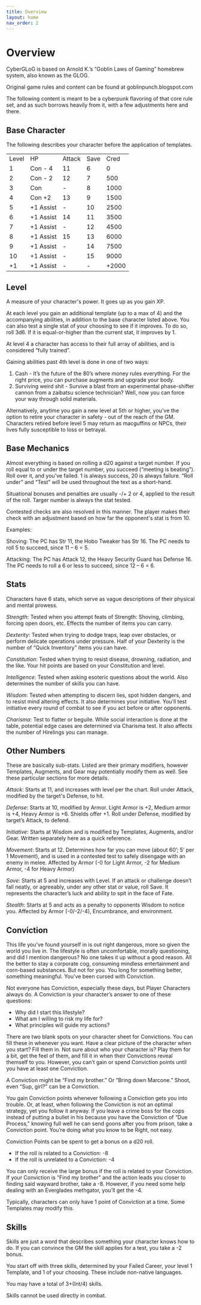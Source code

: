 ```yaml
---
title: Overview
layout: home
nav_order: 2
---
```


# **Overview**

CyberGLoG is based on Arnold K.’s “Goblin Laws of Gaming” homebrew system, also known as the GLOG. 

Original game rules and content can be found at goblinpunch.blogspot.com

The following content is meant to be a cyberpunk flavoring of that core rule set, and as such borrows heavily from it, with a few adjustments here and there. 


## **Base Character**

The following describes your character before the application of templates. 


<table>
  <tr>
   <td>Level
   </td>
   <td>HP
   </td>
   <td>Attack
   </td>
   <td>Save
   </td>
   <td>Cred
   </td>
  </tr>
  <tr>
   <td>1
   </td>
   <td>Con - 4
   </td>
   <td>11
   </td>
   <td>6
   </td>
   <td>0
   </td>
  </tr>
  <tr>
   <td>2
   </td>
   <td>Con - 2
   </td>
   <td>12
   </td>
   <td>7
   </td>
   <td>500
   </td>
  </tr>
  <tr>
   <td>3
   </td>
   <td>Con
   </td>
   <td>-
   </td>
   <td>8
   </td>
   <td>1000
   </td>
  </tr>
  <tr>
   <td>4
   </td>
   <td>Con +2
   </td>
   <td>13
   </td>
   <td>9
   </td>
   <td>1500
   </td>
  </tr>
  <tr>
   <td>5
   </td>
   <td>+1 Assist
   </td>
   <td>-
   </td>
   <td>10
   </td>
   <td>2500
   </td>
  </tr>
  <tr>
   <td>6
   </td>
   <td>+1 Assist
   </td>
   <td>14
   </td>
   <td>11
   </td>
   <td>3500
   </td>
  </tr>
  <tr>
   <td>7
   </td>
   <td>+1 Assist
   </td>
   <td>-
   </td>
   <td>12
   </td>
   <td>4500
   </td>
  </tr>
  <tr>
   <td>8
   </td>
   <td>+1 Assist
   </td>
   <td>15
   </td>
   <td>13
   </td>
   <td>6000
   </td>
  </tr>
  <tr>
   <td>9
   </td>
   <td>+1 Assist
   </td>
   <td>-
   </td>
   <td>14
   </td>
   <td>7500
   </td>
  </tr>
  <tr>
   <td>10
   </td>
   <td>+1 Assist
   </td>
   <td>-
   </td>
   <td>15
   </td>
   <td>9000
   </td>
  </tr>
  <tr>
   <td>+1
   </td>
   <td>+1 Assist
   </td>
   <td>-
   </td>
   <td>-
   </td>
   <td>+2000
   </td>
  </tr>
</table>



## **Level**

A measure of your character's power. It goes up as you gain XP. 

At each level you gain an additional template (up to a max of 4) and the accompanying abilities, in addition to the base character listed above. You can also test a single stat of your choosing to see if it improves. To do so, roll 3d6. If it is equal-or-higher than the current stat, it improves by 1. 

At level 4 a character has access to their full array of abilities, and is considered “fully trained”. 

Gaining abilities past 4th level is done in one of two ways:



1. Cash - It’s the future of the 80’s where money rules everything. For the right price, you can purchase augments and upgrade your body. 
2. Surviving weird shit - Survive a blast from an experimental phase-shifter cannon from a zaibatsu science technician? Well, now you can force your way through solid materials. 

Alternatively, anytime you gain a new level at 5th or higher, you've the option to retire your character in safety - out of the reach of the GM. Characters retired before level 5 may return as macguffins or NPCs, their lives fully susceptible to loss or betrayal. 




## **Base Mechanics**

Almost everything is based on rolling a d20 against a target number. If you roll equal to or under the target number, you succeed (“meeting is beating”). Roll over it, and you’ve failed. 1 is always success, 20 is always failure. “Roll under” and “Test” will be used throughout the text as a short-hand. 

Situational bonuses and penalties are usually -/+ 2 or 4, applied to the result of the roll. Targer number is always the stat tested.

Contested checks are also resolved in this manner. The player makes their check with an adjustment based on how far the opponent's stat is from 10. 

Examples:

Shoving: The PC has Str 11, the Hobo Tweaker has Str 16. The PC needs to roll 5 to succeed, since 11 – 6 = 5.

Attacking: The PC has Attack 12, the Heavy Security Guard has Defense 16. The PC needs to roll a 6 or less to succeed, since 12 – 6 = 6. 


## **Stats**

Characters have 6 stats, which serve as vague descriptions of their physical and mental prowess. 

_Strength_: Tested when you attempt feats of Strength: Shoving, climbing, forcing open doors, etc. Effects the number of items you can carry. 

_Dexterity_: Tested when trying to dodge traps, leap over obstacles, or perform delicate operations under pressure. Half of your Dexterity is the number of “Quick Inventory” items you can have. 

_Constitution_: Tested when trying to resist disease, drowning, radiation, and the like. Your hit points are based on your Constitution and level. 

_Intelligence_: Tested when asking esoteric questions about the world. Also determines the number of skills you can have. 

_Wisdom_: Tested when attempting to discern lies, spot hidden dangers, and to resist mind altering effects. It also determines your initiative. You’ll test initiative every round of combat to see if you act before or after opponents. 

_Charisma_: Test to flatter or beguile. While social interaction is done at the table, potential edge cases are determined via Charisma test. It also affects the number of Hirelings you can manage. 


## **Other Numbers**

These are basically sub-stats. Listed are their primary modifiers, however Templates, Augments, and Gear may potentially modify them as well. See these particular sections for more details. 

_Attack_: Starts at 11, and increases with level per the chart. Roll under Attack, modified by the target's Defense, to hit. 

_Defense_: Starts at 10, modified by Armor. Light Armor is +2, Medium armor is +4, Heavy Armor is +6. Shields offer +1. Roll under Defense, modified by target’s Attack, to defend. 

_Initiative_: Starts at Wisdom and is modified by Templates, Augments, and/or Gear. Written separately here as a quick reference. 

_Movement_: Starts at 12. Determines how far you can move (about 60’; 5’ per 1 Movement), and is used in a contested test to safely disengage with an enemy in melee. Affected by Armor (-0 for Light Armor, -2 for Medium Armor, -4 for Heavy Armor) 

_Save_: Starts at 5 and increases with Level. If an attack or challenge doesn’t fall neatly, or agreeably, under any other stat or value, roll Save. It represents the character’s luck and ability to spit in the face of Fate. 

_Stealth_: Starts at 5 and acts as a penalty to opponents Wisdom to notice you. Affected by Armor (-0/-2/-4), Encumbrance, and environment. 


## **Conviction**

This life you’ve found yourself in is out right dangerous, more so given the world you live in. The lifestyle is often uncomfortable, morally questioning, and did I mention dangerous? No one takes it up without a good reason. All the better to stay a corporate cog, consuming mindless entertainment and corn-based substances. But not for you. You long for something better, something meaningful. You’ve been cursed with Conviction. 

Not everyone has Conviction, especially these days, but Player Characters always do. A Conviction is your character’s answer to one of these questions:



* Why did I start this lifestyle?
* What am I willing to risk my life for?
* What principles will guide my actions?

There are two blank spots on your character sheet for Convictions. You can fill these in whenever you want. Have a clear picture of the character when you start? Fill them in. Not sure about who your character is? Play them for a bit, get the feel of them, and fill it in when their Convictions reveal themself to you. However, you can’t gain or spend Conviction points until you have at least one Conviction. 

A Conviction might be “Find my brother.” Or “Bring down Marcone.” Shoot, even “Sup, girl?” can be a Conviction. 

You gain Conviction points whenever following a Conviction gets you into trouble. Or, at least, when following the Conviction is not an optimal strategy, yet you follow it anyway. If you leave a crime boss for the cops instead of putting a bullet in his because you have the Conviction of “Due Process,” knowing full well he can send goons after you from prison, take a Conviction point. You’re doing what you know to be Right, not easy. 

Conviction Points can be spent to get a bonus on a d20 roll. 



* If the roll is related to a Conviction: -8
* If the roll is unrelated to a Conviction: -4

You can only receive the large bonus if the roll is related to your Conviction. If your Conviction is “Find my brother” and the action leads you closer to finding said wayward brother, take a -8. However, if you need some help dealing with an Everglades methgator, you’ll get the -4. 

Typically, characters can only have 1 point of Conviction at a time. Some Templates may modify this. 


## **Skills**

Skills are just a word that describes something your character knows how to do. If you can convince the GM the skill applies for a test, you take a -2 bonus.

You start off with three skills, determined by your Failed Career, your level 1 Template, and 1 of your choosing. These include non-native languages. 

You may have a total of 3+(Int/4) skills. 

Skills cannot be used directly in combat. 
